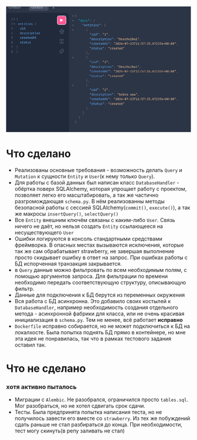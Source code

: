 ![example](example.png)

# Что сделано
 - Реализованы основные требования - возможность делать `Query` и `Mutation` к сущности `Entity` и `User`(к нему только `Query`). 
 - Для работы с базой данных был написан класс `DatabaseHandler` -  обёртка поверх SQLAlchemy, которая упрощает работу c проектом, позволяет легко его масштабировать, а так же частично разгромождающая `schema.py`. В нём реализованны методы безопасной работы с сессией SQLAlchemy(`commit()`, `execute()`), а так же макросы `insertQuery()`, `selectQuery()`
 - Все `Entity` внешним ключём связаны с каким-либо `User`. Связь ничего не даёт, но нельзя создать `Entity` ссылающееся на несуществующего `User`
 - Ошибки логируются в консоль стандартными средствами фреймворка. В опасных местах вызываются исключения, которые так же сам обрабатывает strawberry, не завершая выполнение просто скидывает ошибку в ответ на запрос. При ошибках работы с БД испорченная транзакция закрывается.
 - в `Query` данные можно фильтровать по всем необходимым полям, с помощью аргументов запроса. Для фильтрации по времени необходимо передать соответствующую структуру, описывающую фильтр.
 - Данные для подключения к БД берутся из переменных окружения
 - Вся работа с БД асинхронна. Это добавило своих костылей к `DatabaseHandler`, например необходимость создания отдельного метода - асинхронной фабрики для класса, или не очень красивая инициализация в `schema.py`. Тем не менее, всё работает **исправно**
 - `Dockerfile` исправно собирается, но не может подключиться к БД на локалхосте. Была попытка поднять БД прямо в контейнере, но мне эта идея не понравилась, так что в рамках тестового задания оставил так.

# Что не сделано
### хотя активно пыталось
- Миграции с `Alembic`. Не разобрался, ограничился просто `tables.sql`. Мог разобраться, но не хотел сдвигать срок сдачи. 
- Тесты. Была предпринята попытка написания теста, но не получилось завести его вместе со `strawberry`. Из тех же побуждений сдать раньше не стал разбираться до конца. При необходимости, тест могу скинуть(в репу заливать не стал)

